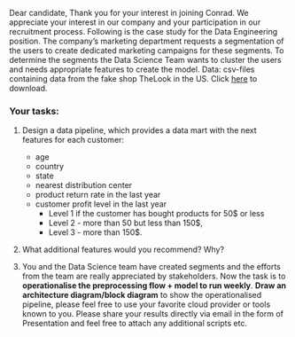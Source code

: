 Dear candidate,
Thank you for your interest in joining Conrad. We appreciate your interest in our company and your participation in our recruitment process. Following is the case study for the Data Engineering position.
The company’s marketing department requests a segmentation of the users to create dedicated marketing campaigns for these segments. To determine the segments the Data Science Team wants to cluster the users and needs appropriate features to create the model.
Data: csv-files containing data from the fake shop TheLook in the US. Click [here](https://drive.google.com/file/d/1vcb_HBWsOSKW4XxhLfRpGlLzBLwHlGWJ/view?ts=642d8042) to download.

### Your tasks:

1. Design a data pipeline, which provides a data mart with the next features for each customer: 
    - age
    - country
    - state
    - nearest distribution center
    - product return rate in the last year
    - customer profit level in the last year
        - Level 1 if the customer has bought products for 50$ or less
        - Level 2 - more than 50 but less than 150$,
        - Level 3 - more than 150$.

1. What additional features would you recommend? Why?

1. You and the Data Science team have created segments and the efforts from the team are really appreciated by stakeholders. Now the task is to **operationalise the preprocessing flow + model to run weekly**. **Draw an architecture diagram/block diagram** to show the operationalised pipeline, please feel free to use your favorite cloud provider or tools known to you. Please share your results directly via email in the form of Presentation and feel free to attach any additional scripts etc.